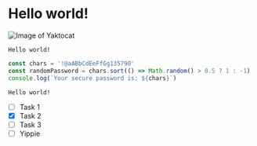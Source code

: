 # Hello world!
![Image of Yaktocat](https://octodex.github.com/images/yaktocat.png)
```
Hello world!
```

```js
const chars = '!@aABbCdEeFfGg135790'
const randomPassword = chars.sort(() => Math.random() > 0.5 ? 1 : -1)
console.log(`Your secure password is: ${chars}`)
```

`Hello world!`
- [ ] Task 1
- [X] Task 2
- [ ] Task 3
- [ ] Yippie
